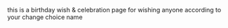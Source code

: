 this is a birthday wish & celebration page for wishing anyone according to your change choice name 
